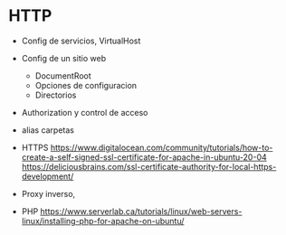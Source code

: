 # HTTP
- Config de servicios, VirtualHost
- Config de un sitio web
  - DocumentRoot
  - Opciones de configuracion
  - Directorios
- Authorization y control de acceso

- alias carpetas

- HTTPS
https://www.digitalocean.com/community/tutorials/how-to-create-a-self-signed-ssl-certificate-for-apache-in-ubuntu-20-04
https://deliciousbrains.com/ssl-certificate-authority-for-local-https-development/

- Proxy inverso,

- PHP
https://www.serverlab.ca/tutorials/linux/web-servers-linux/installing-php-for-apache-on-ubuntu/


<?php
phpinfo();
?>


